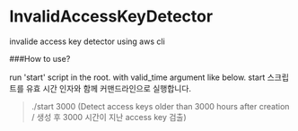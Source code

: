 # InvalidAccessKeyDetector
invalide access key detector using aws cli

###How to use?

run 'start' script in the root. with valid_time argument like below.
start 스크립트를 유효 시간 인자와 함께 커맨드라인으로 실행합니다.

> ./start 3000  (Detect access keys older than 3000 hours after creation / 생성 후 3000 시간이 지난 access key 검출)
